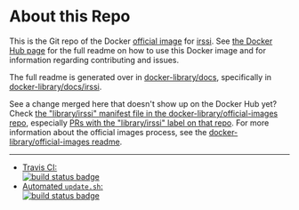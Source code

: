 # About this Repo

This is the Git repo of the Docker [official image](https://docs.docker.com/docker-hub/official_repos/) for [irssi](https://registry.hub.docker.com/_/irssi/). See [the Docker Hub page](https://registry.hub.docker.com/_/irssi/) for the full readme on how to use this Docker image and for information regarding contributing and issues.

The full readme is generated over in [docker-library/docs](https://github.com/docker-library/docs), specifically in [docker-library/docs/irssi](https://github.com/docker-library/docs/tree/master/irssi).

See a change merged here that doesn't show up on the Docker Hub yet? Check [the "library/irssi" manifest file in the docker-library/official-images repo](https://github.com/docker-library/official-images/blob/master/library/irssi), especially [PRs with the "library/irssi" label on that repo](https://github.com/docker-library/official-images/labels/library%2Firssi). For more information about the official images process, see the [docker-library/official-images readme](https://github.com/docker-library/official-images/blob/master/README.md).

---

-	[Travis CI:  
	![build status badge](https://img.shields.io/travis/jfrazelle/irssi/master.svg)](https://travis-ci.org/jfrazelle/irssi/branches)
-	[Automated `update.sh`:  
	![build status badge](https://doi-janky.infosiftr.net/job/update.sh/job/irssi/badge/icon)](https://doi-janky.infosiftr.net/job/update.sh/job/irssi)

<!-- THIS FILE IS GENERATED BY https://github.com/docker-library/docs/blob/master/generate-repo-stub-readme.sh -->
